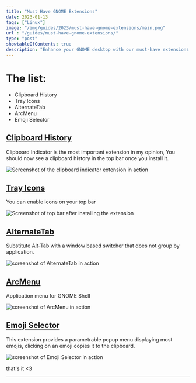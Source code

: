 ```yaml
---
title: "Must Have GNOME Extensions"
date: 2023-01-13
tags: ["Linux"]
image: "/img/guides/2023/must-have-gnome-extensions/main.png"
url : "/guides/must-have-gnome-extensions/"
type: "post"
showtableOfContents: true
description: "Enhance your GNOME desktop with our must-have extensions. Follow our guide to improve functionality and optimize your user experience"
---
```


# The list: 
- Clipboard History
- Tray Icons
- AlternateTab
- ArcMenu
- Emoji Selector

## [Clipboard History](https://extensions.gnome.org/extension/779/clipboard-indicator/)
Clipboard Indicator is the most important extension in my opinion, You should now see a clipboard history in the top bar once you install it.

![Screenshot of the clipboard indicator extension in action](/img/guides/2023/things-to-do-after-installing-deb/2022_2.png)

## [Tray Icons](https://extensions.gnome.org/extension/2890/tray-icons-reloaded/)
You can enable icons on your top bar

![Screenshot of top bar after installing the extension](/img/guides/2023/things-to-do-after-installing-deb/2022_3.png)

## [AlternateTab](https://extensions.gnome.org/extension/15/alternatetab/)
Substitute Alt-Tab with a window based switcher that does not group by application.

![screenshot of AlternateTab in action](/img/guides/2023/must-have-gnome-extensions/alternatetab.png)

## [ArcMenu](https://extensions.gnome.org/extension/3628/arcmenu/)
Application menu for GNOME Shell

![screenshot of ArcMenu in action](/img/guides/2023/must-have-gnome-extensions/arcmenu.png)

## [Emoji Selector](https://extensions.gnome.org/extension/1162/emoji-selector/)
This extension provides a parametrable popup menu displaying most emojis, clicking on an emoji copies it to the clipboard.

![screenshot of Emoji Selector in action](/img/guides/2023/must-have-gnome-extensions/emojiselector.png)

that's it <3

---

  